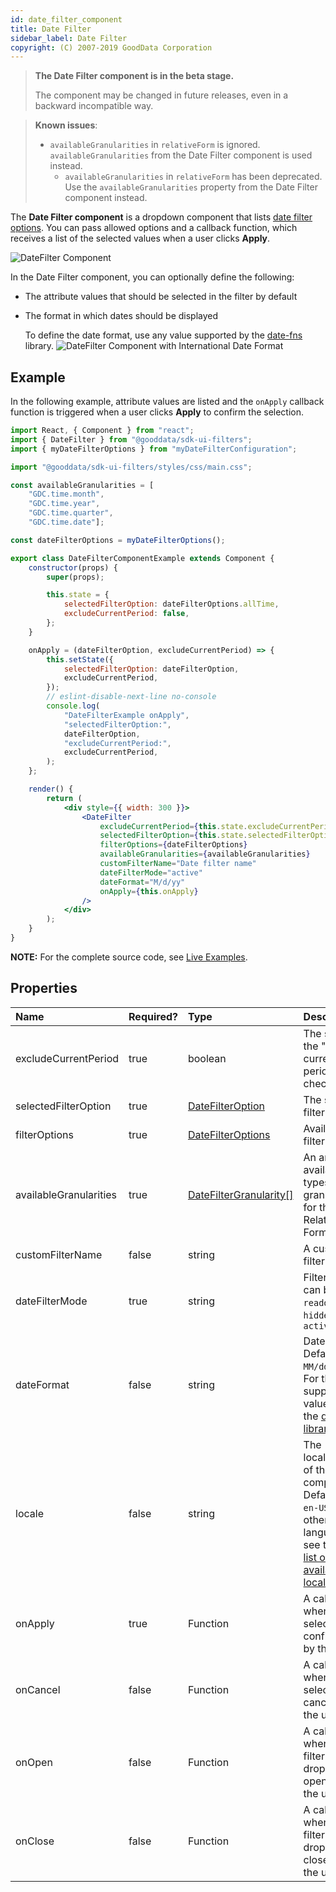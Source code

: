```yaml
---
id: date_filter_component
title: Date Filter
sidebar_label: Date Filter
copyright: (C) 2007-2019 GoodData Corporation
---
```


> **The Date Filter component is in the beta stage.**
>
> The component may be changed in future releases, even in a backward incompatible way.

> **Known issues**:
> - `availableGranularities` in `relativeForm` is ignored. `availableGranularities` from the Date Filter component is used instead.
>   - `availableGranularities` in `relativeForm` has been deprecated. Use the `availableGranularities` property from the Date Filter component instead.

The **Date Filter component** is a dropdown component that lists [date filter options](15_props__date_filter_option.md). You can pass allowed options and a callback function, which receives a list of the selected values when a user clicks **Apply**.

![DateFilter Component](assets/date_filter.png "DateFilter Component")

In the Date Filter component, you can optionally define the following:

* The attribute values that should be selected in the filter by default
* The format in which dates should be displayed

    To define the date format, use any value supported by the [date-fns](https://date-fns.org/docs/format) library.
    ![DateFilter Component with International Date Format](assets/date_filter_international_date_format.png "DateFilter Component with dates are displayed in desired formats")

## Example

In the following example, attribute values are listed and the ```onApply``` callback function is triggered when a user clicks **Apply** to confirm the selection.

```jsx harmony
import React, { Component } from "react";
import { DateFilter } from "@gooddata/sdk-ui-filters";
import { myDateFilterOptions } from "myDateFilterConfiguration";

import "@gooddata/sdk-ui-filters/styles/css/main.css";

const availableGranularities = [
    "GDC.time.month",
    "GDC.time.year",
    "GDC.time.quarter",
    "GDC.time.date"];

const dateFilterOptions = myDateFilterOptions();

export class DateFilterComponentExample extends Component {
    constructor(props) {
        super(props);

        this.state = {
            selectedFilterOption: dateFilterOptions.allTime,
            excludeCurrentPeriod: false,
        };
    }

    onApply = (dateFilterOption, excludeCurrentPeriod) => {
        this.setState({
            selectedFilterOption: dateFilterOption,
            excludeCurrentPeriod,
        });
        // eslint-disable-next-line no-console
        console.log(
            "DateFilterExample onApply",
            "selectedFilterOption:",
            dateFilterOption,
            "excludeCurrentPeriod:",
            excludeCurrentPeriod,
        );
    };

    render() {
        return (
            <div style={{ width: 300 }}>
                <DateFilter
                    excludeCurrentPeriod={this.state.excludeCurrentPeriod}
                    selectedFilterOption={this.state.selectedFilterOption}
                    filterOptions={dateFilterOptions}
                    availableGranularities={availableGranularities}
                    customFilterName="Date filter name"
                    dateFilterMode="active"
                    dateFormat="M/d/yy"
                    onApply={this.onApply}
                />
            </div>
        );
    }
}
```

**NOTE:** For the complete source code, see [Live Examples](https://gdui-examples.herokuapp.com/date-filter-component).

## Properties

| Name | Required? | Type | Description |
| :--- | :--- | :--- | :--- |
| excludeCurrentPeriod | true | boolean | The state of the "Exclude current period" checkbox |
| selectedFilterOption | true | [DateFilterOption](15_props__date_filter_option.md#types-of-DateFilter-options) | The selected filter option |
| filterOptions | true | [DateFilterOptions](15_props__date_filter_option.md#types-of-DateFilter-options) | Available filter options |
| availableGranularities | true | [DateFilterGranularity[]](15_props__date_filter_option.md#date-filter-granularity) | An array of available types of granularity for the Relative Form  |
| customFilterName | false | string | A custom filter label |
| dateFilterMode | true | string | Filter mode; can be `readonly`, `hidden`, or `active` |
| dateFormat | false | string | Date format. Defaults to `MM/dd/yyyy`. For the supported values, see the [date-fns library](https://date-fns.org/docs/format). |
| locale | false | string | The localization of the component. Defaults to `en-US`. For other languages, see the [full list of available localizations](https://github.com/gooddata/gooddata-ui-sdk/blob/master/libs/sdk-ui/src/base/localization/Locale.ts). |
| onApply | true | Function | A callback when the selection is confirmed by the user |
| onCancel | false | Function | A callback when the selection is canceled by the user |
| onOpen | false | Function | A callback when the filter dropdown is opened by the user |
| onClose | false | Function | A callback when the filter dropdown is closed by the user |
